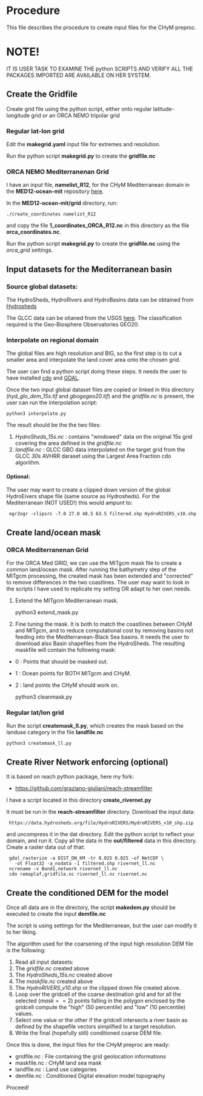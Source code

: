 # Procedure

This file describes the procedure to create input files for the CHyM preproc.

# NOTE!

IT IS USER TASK TO EXAMINE THE python SCRIPTS AND VERIFY ALL THE PACKAGES
IMPORTED ARE AVAILABLE ON HER SYSTEM.

## Create the Gridfile

Create grid file using the python script, either onto regular
latitude-longitude grid or an ORCA NEMO tripolar grid

### Regular lat-lon grid

Edit the **makegrid.yaml** input file for extremes and resolution.

Run the python script **makegrid.py** to create the **gridfile.nc**

### ORCA NEMO Mediterranenan Grid

I have an input file, **namelist_R12**, for the CHyM Mediterranean
domain in the **MED12-ocean-mit** repository [here](https://github.com/graziano-giuliani/MED12-ocean-mit).

In the **MED12-ocean-mit/grid** directory, run:

    ./create_coordinates namelist_R12

and copy the file **1_coordinates_ORCA_R12.nc** in this directory as the file
**orca_coordinates.nc**.

Run the python script **makegrid.py** to create the **gridfile.nc** using the
*orca_grid* settings.

## Input datasets for the Mediterranean basin

### Source global datasets:

The HydroSheds, HydroRivers and HydroBasins data can be obtained from [Hydrosheds](https://www.hydrosheds.org)

The GLCC data can be otianed from the USGS [here](https://doi.org/10.5066/F7GB230D). The classification required is the Geo-Biosphere Observatories GEO20.

### Interpolate on regional domain

The global files are high resolution and BIG, so the first step is to cut a
smaller area and interpolate the land cover area onto the chosen grid.

The user can find a python script doing these steps. It needs the user to
have installed [cdo](https://code.mpimet.mpg.de/projects/cdo) and
[GDAL](https://gdal.org/en/stable).

Once the two input global dataset files
are copied or linked in this directory (*hyd_glo_dem_15s.tif* and
*gbogegeo20.tif*) and the *gridfile.nc* is present, the user can run the
interpolation script:

    python3 interpolate.py

The result should be the the two files:

1. *HydroSheds_15s.nc* : contains "windowed" data on the original 15s grid covering the area defined in the *gridfile.nc*
2. *landfile.nc* : GLCC GBO data interpolated on the target grid from the GLCC *30s* AVHRR daraset using the Largest Area Fraction cdo algorithm.

#### Optional:

The user may want to create a clipped down version of the global HydroEivers shape file (same source as Hydrosheds). For the Mediterranean (NOT USED!) this would ampunt to:

     ogr2ogr -clipsrc -7.0 27.0 48.5 63.5 filtered.shp HydroRIVERS_v10.shp 

## Create land/ocean mask

### ORCA Mediterranenan Grid

For the ORCA Med GRID, we can use the MITgcm mask file to create a common
land/ocean mask. After running the bathymetry step of the MITgcm processing,
the created mask has been extended and "corrected" to remove differences in
the two coastlines. The user may want to look in the scripts I have used to
replicate my setting OR adapt to her own needs.

1. Extend the MITgcm Mediterranean mask.

    python3 extend_mask.py

2. Fine tuning the mask. It is both to match the coastlines between CHyM and MITgcm, and to reduce computational cost by removing basins not feeding into the Mediterranean-Black Sea basins. It needs the user to download also Basin shapefiles from the HydroSheds. The resulting maskfile will contain the following mask:

* 0 : Points that should be masked out.
* 1 : Ocean points for BOTH MITgcm and CHyM.
* 2 : land points the CHyM should work on.

    python3 cleanmask.py

### Regular lat/lon grid

Run the script **createmask_ll.py**, which creates the mask based on the
landuse category in the file **landfile.nc**

    python3 createmask_ll.py

## Create River Network enforcing (optional)

It is based on reach python package, here my fork:

  * https://github.com/graziano-giuliani/reach-streamfilter

I have a script located in this directory **create_rivernet.py**

It must be run in the **reach-streamfilter** directory. Download the input
data:

     https://data.hydrosheds.org/file/HydroRIVERS/HydroRIVERS_v10_shp.zip

and uncompress it in the dat directory. Edit the python script to reflect
your domain, and run it. Copy all the data in the **out/filtered** data in
this directory. Create a raster data out of that:
   
     gdal_rasterize -a DIST_DN_KM -tr 0.025 0.025 -of NetCDF \
       -ot Float32 -a_nodata -1 filtered.shp rivernet_ll.nc
     ncrename -v Band1,network rivernet_ll.nc
     cdo remaplaf,gridfile.nc rivernet_ll.nc rivernet.nc

## Create the conditioned DEM for the model

Once all data are in the directory, the script **makedem.py** should be
executed to create the input **demfile.nc**

The script is using settings for the Mediterranean, but the user can modify
it to her liking.

The algorithm used for the coarsening of the input high resolution DEM file
is the following:

1. Read all input datasets:
  1. The *gridfile.nc* created above
  2. The *HydroSheds_15s.nc* created above
  3. The *maskfile.nc* created above
  4. The *HydroRIVERS_v10.shp* or the clipped down file created above.
2. Loop over the gridcell of the coarse destination grid and for all the selected ($mask == 2$) points falling in the polygon enclosed by the gridcell compute the "high" ($50$ percentile) and "low" ($10$ percentile) values.
3. Select one value or the other if the gridcell intersects a river basin as defined by the shapefile vectors simplified to a target resolution.
4. Write the final (hopefully still) conditioned coarse DEM file.

Once this is done, the input files for the CHyM preproc are ready:

  * gridfile.nc : File containing the grid geolocation informations
  * maskfile.nc : CHyM land sea mask
  * landfile.nc : Land use categories
  * demfile.nc : Conditioned Digital elevation model topography

Proceed!
